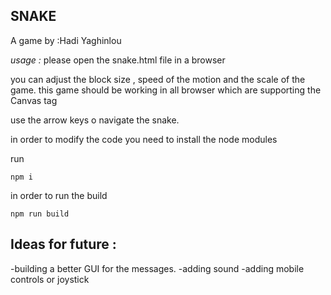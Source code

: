 **SNAKE**
-
A game by :Hadi Yaghinlou



*usage :*
please open the snake.html file in a browser

you can adjust the block size , speed of the motion and the scale of the game.
this game should be working in all browser which are supporting the Canvas tag

use the arrow keys o navigate the snake.

in order to modify the code you need to install the node modules

run

    npm i

in order to run the build

    npm run build

**Ideas for future :**
-
-building a better GUI for the messages.
-adding sound
-adding mobile controls or joystick